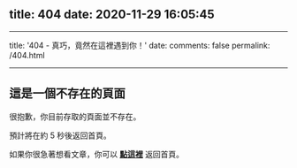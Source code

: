 title: 404
date: 2020-11-29 16:05:45
---
---
title: '404 - 真巧，竟然在這裡遇到你！'
date: 
comments: false
permalink: /404.html

---

<!-- markdownlint-disable MD039 MD033 -->

## 這是一個不存在的頁面

很抱歉，你目前存取的頁面並不存在。

預計將在約 <span id="timeout">5</span> 秒後返回首頁。

如果你很急著想看文章，你可以 **[點這裡](https://dogbone0714.github.io/)** 返回首頁。

<script>
let countTime = 5;

function count() {
  
  document.getElementById('timeout').textContent = countTime;
  countTime -= 1;
  if(countTime === 0){
    location.href = 'https://dogbone0714.github.io/'; // 記得改成自己網址 Url
  }
  setTimeout(() => {
    count();
  }, 1000);
}

count();
</script>